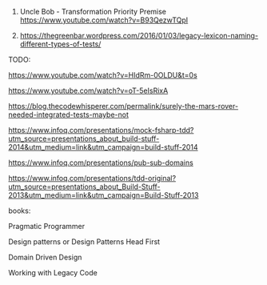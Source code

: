 1. Uncle Bob - Transformation Priority Premise
https://www.youtube.com/watch?v=B93QezwTQpI

2. https://thegreenbar.wordpress.com/2016/01/03/legacy-lexicon-naming-different-types-of-tests/



TODO:

https://www.youtube.com/watch?v=HIdRm-0OLDU&t=0s

https://www.youtube.com/watch?v=oT-5eIsRixA

https://blog.thecodewhisperer.com/permalink/surely-the-mars-rover-needed-integrated-tests-maybe-not

https://www.infoq.com/presentations/mock-fsharp-tdd?utm_source=presentations_about_build-stuff-2014&utm_medium=link&utm_campaign=build-stuff-2014

https://www.infoq.com/presentations/pub-sub-domains

https://www.infoq.com/presentations/tdd-original?utm_source=presentations_about_Build-Stuff-2013&utm_medium=link&utm_campaign=Build-Stuff-2013


books:

Pragmatic Programmer

Design patterns or Design Patterns Head First

Domain Driven Design

Working with Legacy Code
